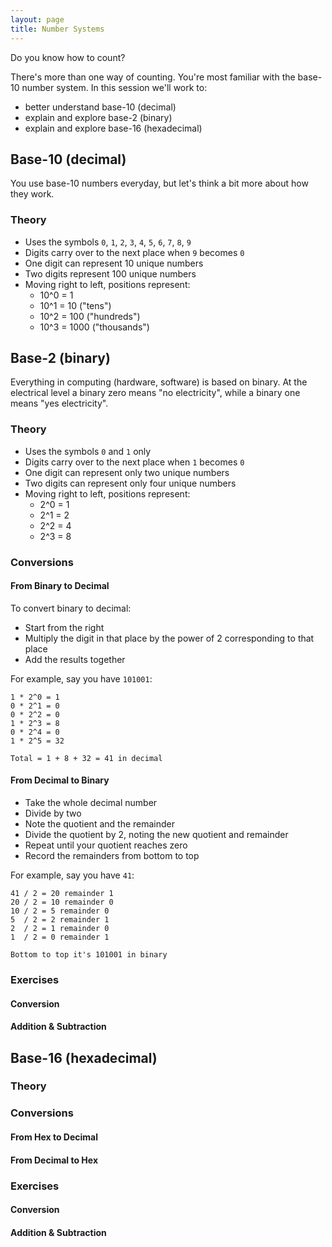 ```yaml
---
layout: page
title: Number Systems
---
```


Do you know how to count?

There's more than one way of counting. You're most familiar with the base-10
number system. In this session we'll work to:

* better understand base-10 (decimal)
* explain and explore base-2 (binary)
* explain and explore base-16 (hexadecimal)

## Base-10 (decimal)

You use base-10 numbers everyday, but let's think a bit more about how they work.

### Theory

* Uses the symbols `0`, `1`, `2`, `3`, `4`, `5`, `6`, `7`, `8`, `9`
* Digits carry over to the next place when `9` becomes `0`
* One digit can represent 10 unique numbers
* Two digits represent 100 unique numbers
* Moving right to left, positions represent:
  * 10^0 = 1
  * 10^1 = 10 ("tens")
  * 10^2 = 100 ("hundreds")
  * 10^3 = 1000 ("thousands")

## Base-2 (binary)

Everything in computing (hardware, software) is based on binary. At the electrical
level a binary zero means "no electricity", while a binary one means "yes electricity".

### Theory

* Uses the symbols `0` and `1` only
* Digits carry over to the next place when `1` becomes `0`
* One digit can represent only two unique numbers
* Two digits can represent only four unique numbers
* Moving right to left, positions represent:
  * 2^0 = 1
  * 2^1 = 2
  * 2^2 = 4
  * 2^3 = 8

### Conversions

#### From Binary to Decimal

To convert binary to decimal:

* Start from the right
* Multiply the digit in that place by the power of 2 corresponding to that place
* Add the results together

For example, say you have `101001`:

```plain
1 * 2^0 = 1
0 * 2^1 = 0
0 * 2^2 = 0
1 * 2^3 = 8
0 * 2^4 = 0
1 * 2^5 = 32

Total = 1 + 8 + 32 = 41 in decimal
```

#### From Decimal to Binary

* Take the whole decimal number
* Divide by two
* Note the quotient and the remainder
* Divide the quotient by 2, noting the new quotient and remainder
* Repeat until your quotient reaches zero
* Record the remainders from bottom to top

For example, say you have `41`:

```plain
41 / 2 = 20 remainder 1
20 / 2 = 10 remainder 0
10 / 2 = 5 remainder 0
5  / 2 = 2 remainder 1
2  / 2 = 1 remainder 0
1  / 2 = 0 remainder 1

Bottom to top it's 101001 in binary
```

### Exercises

#### Conversion

#### Addition & Subtraction

## Base-16 (hexadecimal)

### Theory

### Conversions

#### From Hex to Decimal

#### From Decimal to Hex

### Exercises

#### Conversion

#### Addition & Subtraction
